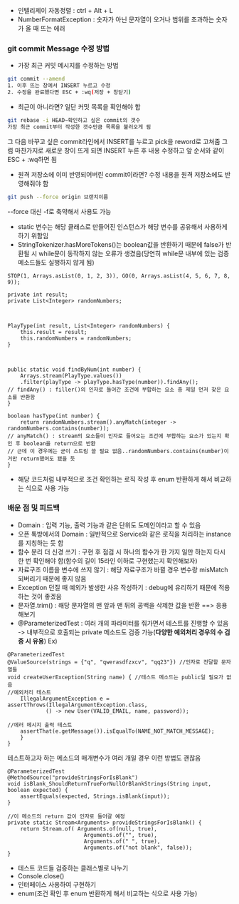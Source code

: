 - 인텔리제이 자동정렬 : ctrl + Alt + L
- NumberFormatException : 숫자가 아닌 문자열이 오거나 범위를 초과하는 숫자가 올 때 뜨는 에러
### git commit Message 수정 방법
- 가장 최근 커밋 메시지를 수정하는 방법
```bash
git commit --amend
1. 이후 뜨는 창에서 INSERT 누르고 수정
2. 수정을 완료했다면 ESC + :wq(저장 + 창닫기)
```
- 최근이 아니라면? 일단 커밋 목록을 확인해야 함
```bash
git rebase -i HEAD~확인하고 싶은 commit의 갯수
가장 최근 commit부터 작성한 갯수만큼 목록을 불러오게 됨
```
그 다음 바꾸고 싶은 commit라인에서 INSERT를 누르고 pick을 reword로 고쳐줌
그럼 마찬가지로 새로운 창이 뜨게 되면 INSERT 누른 후 내용 수정하고 앞 순서와 같이 ESC + :wq하면 됨
- 원격 저장소에 이미 반영되어버린 commit이라면? 수정 내용을 원격 저장소에도 반영해줘야 함
```bash
git push --force origin 브랜치이름
```
--force 대신 -f로 축약해서 사용도 가능

- static 변수는 해당 클래스로 만들어진 인스턴스가 해당 변수를 공유해서 사용하게 하기 위함임
- StringTokenizer.hasMoreTokens()는 boolean값을 반환하기 때문에 false가 반환될 시 while문이 동작하지 않는 오류가 생겼음(당연히 while문 내부에 있는 검증 메소드들도 실행하지 않게 됨)

```
STOP(1, Arrays.asList(0, 1, 2, 3)), GO(0, Arrays.asList(4, 5, 6, 7, 8, 9));

private int result;
private List<Integer> randomNumbers;

  

PlayType(int result, List<Integer> randomNumbers) {
	this.result = result;
	this.randomNumbers = randomNumbers;
}

  

public static void findByNum(int number) {
	Arrays.stream(PlayType.values())
	.filter(playType -> playType.hasType(number)).findAny();
// findAny() : filler()의 인자로 들어간 조건에 부합하는 요소 중 제일 먼저 찾은 요소를 반환함  
}

boolean hasType(int number) {
	return randomNumbers.stream().anyMatch(integer -> randomNumbers.contains(number));
// anyMatch() : stream의 요소들이 인자로 들어오는 조건에 부합하는 요소가 있는지 확인 후 boolean을 return으로 반환
// 근데 이 경우에는 굳이 스트림 쓸 필요 없음..randomNumbers.contains(number)이거만 return했어도 됐을 듯
}
```
- 해당 코드처럼 내부적으로 조건 확인하는 로직 작성 후 enum 반환하게 해서 비교하는 식으로 사용 가능


### 배운 점 및 피드백
- Domain : 입력 기능, 출력 기능과 같은 단위도 도메인이라고 할 수 있음
- 오픈 톡방에서의 Domain : 일반적으로 Service와 같은 로직을 처리하는 instance를 지칭하는 듯 함
- 함수 분리 더 신경 쓰기 : 구현 후 점검 시 하나의 함수가 한 가지 일만 하는지 다시 한 번 확인해야 함(함수의 길이 15라인 이하로 구현했는지 확인해보자)
- 자료구조 이름을 변수에 쓰지 않기 : 해당 자료구조가 바뀔 경우 변수랑 misMatch되버리기 때문에 좋지 않음
- Exception 던질 때 예외가 발생한 사유 작성하기 : debug에 유리하기 때문에 적용하는 것이 좋겠음
- 문자열.trim() : 해당 문자열의 맨 앞과 맨 뒤의 공백을 삭제한 값을 반환 ==> 응용해보기
- @ParameterizedTest : 여러 개의 파라미터를 줘가면서 테스트를 진행할 수 있음 -> 내부적으로 호출되는 private 메소드도 검증 가능(**다양한 예외처리 경우의 수 검증 시 유용**)
Ex)
```
@ParameterizedTest
@ValueSource(strings = {"q", "qwerasdfzxcv", "qq23"}) //인자로 전달할 문자열들
void createUserException(String name) { //테스트 메소드는 public일 필요가 없음
//예외처리 테스트
	IllegalArgumentException e = assertThrows(IllegalArgumentException.class,
			() -> new User(VALID_EMAIL, name, password)); 

//에러 메시지 출력 테스트
	assertThat(e.getMessage()).isEqualTo(NAME_NOT_MATCH_MESSAGE);
	} 
}
```
테스트하고자 하는 메소드의 매개변수가 여러 개일 경우 이런 방법도 괜찮음 
```
@ParameterizedTest
@MethodSource("provideStringsForIsBlank") 
void isBlank_ShouldReturnTrueForNullOrBlankStrings(String input, boolean expected) { 
	assertEquals(expected, Strings.isBlank(input)); 
} 

//이 메소드의 return 값이 인자로 들어갈 예정
private static Stream<Arguments> provideStringsForIsBlank() { 
	return Stream.of( Arguments.of(null, true), 
						Arguments.of("", true), 
						Arguments.of(" ", true), 
						Arguments.of("not blank", false)); 
}
```
- 테스트 코드들 검증하는 클래스별로 나누기
- Console.close()
- 인터페이스 사용하여 구현하기
- enum(조건 확인 후 enum 반환하게 해서 비교하는 식으로 사용 가능)